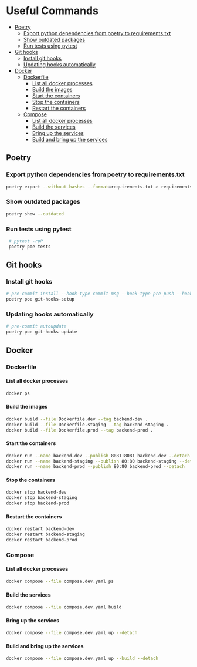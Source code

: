 # Useful Commands <!-- omit from toc -->

- [Poetry](#poetry)
  - [Export python dependencies from poetry to requirements.txt](#export-python-dependencies-from-poetry-to-requirementstxt)
  - [Show outdated packages](#show-outdated-packages)
  - [Run tests using pytest](#run-tests-using-pytest)
- [Git hooks](#git-hooks)
  - [Install git hooks](#install-git-hooks)
  - [Updating hooks automatically](#updating-hooks-automatically)
- [Docker](#docker)
  - [Dockerfile](#dockerfile)
    - [List all docker processes](#list-all-docker-processes)
    - [Build the images](#build-the-images)
    - [Start the containers](#start-the-containers)
    - [Stop the containers](#stop-the-containers)
    - [Restart the containers](#restart-the-containers)
  - [Compose](#compose)
    - [List all docker processes](#list-all-docker-processes-1)
    - [Build the services](#build-the-services)
    - [Bring up the services](#bring-up-the-services)
    - [Build and bring up the services](#build-and-bring-up-the-services)

## Poetry

### Export python dependencies from poetry to requirements.txt

```sh
poetry export --without-hashes --format=requirements.txt > requirements.txt
```

### Show outdated packages

```sh
poetry show --outdated
```

### Run tests using pytest

```sh
 # pytest -rpP
 poetry poe tests
```

## Git hooks

### Install git hooks

```sh
# pre-commit install --hook-type commit-msg --hook-type pre-push --hook-type pre-commit
poetry poe git-hooks-setup
```

### Updating hooks automatically

```sh
# pre-commit autoupdate
poetry poe git-hooks-update
```

## Docker

### Dockerfile

#### List all docker processes

```sh
docker ps
```

#### Build the images

```sh
docker build --file Dockerfile.dev --tag backend-dev .
docker build --file Dockerfile.staging --tag backend-staging .
docker build --file Dockerfile.prod --tag backend-prod .
```

#### Start the containers

```sh
docker run --name backend-dev --publish 8081:8081 backend-dev --detach
docker run --name backend-staging --publish 80:80 backend-staging --detach
docker run --name backend-prod --publish 80:80 backend-prod --detach
```

#### Stop the containers

```sh
docker stop backend-dev
docker stop backend-staging
docker stop backend-prod
```

#### Restart the containers

```sh
docker restart backend-dev
docker restart backend-staging
docker restart backend-prod
```

### Compose

#### List all docker processes

```sh
docker compose --file compose.dev.yaml ps
```

#### Build the services

```sh
docker compose --file compose.dev.yaml build
```

#### Bring up the services

```sh
docker compose --file compose.dev.yaml up --detach
```


#### Build and bring up the services

```sh
docker compose --file compose.dev.yaml up --build --detach
```
